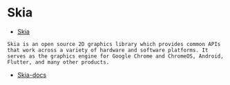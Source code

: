 Skia
====
- [Skia](https://skia.org/)
```
Skia is an open source 2D graphics library which provides common APIs that work across a variety of hardware and software platforms. It serves as the graphics engine for Google Chrome and ChromeOS, Android, Flutter, and many other products.
```
- [Skia-docs](https://skia.org/docs/user/)
